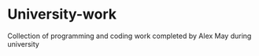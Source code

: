 # University-work
Collection of programming and coding work completed by Alex May during university
